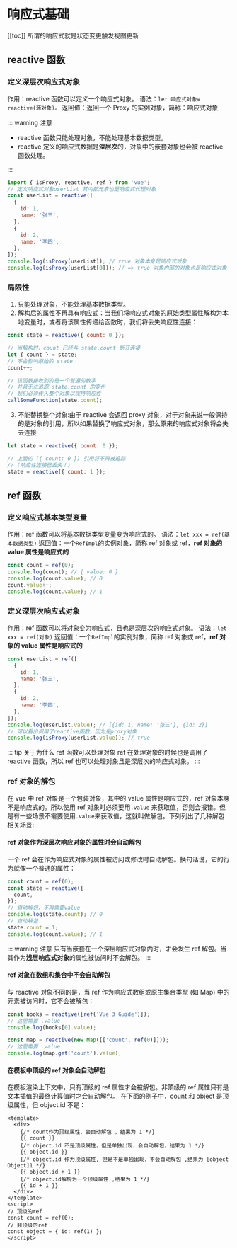 # 响应式基础

[[toc]]
所谓的响应式就是状态变更触发视图更新

## reactive 函数

### 定义深层次响应式对象

作用：reactive 函数可以定义一个响应式对象。
语法：`let 响应式对象= reactive(源对象)。`
返回值：返回一个 Proxy 的实例对象，简称：响应式对象

::: warning 注意

- reactive 函数只能处理对象，不能处理基本数据类型。
- reactive 定义的响应式数据是**深层次**的，对象中的嵌套对象也会被 reactive 函数处理。

:::

```js {13-14}
import { isProxy, reactive, ref } from 'vue';
// 定义响应式对象userList 其内部元素也是响应式代理对象
const userList = reactive([
  {
    id: 1,
    name: '张三',
  },
  {
    id: 2,
    name: '李四',
  },
]);
console.log(isProxy(userList)); // true 对象本身是响应式对象
console.log(isProxy(userList[0])); // => true 对象内部的对象也是响应式对象
```

### 局限性

1. 只能处理对象，不能处理基本数据类型。
2. 解构后的属性不再具有响应式：当我们将响应式对象的原始类型属性解构为本地变量时，或者将该属性传递给函数时，我们将丢失响应性连接：

```js
const state = reactive({ count: 0 });

// 当解构时，count 已经与 state.count 断开连接
let { count } = state;
// 不会影响原始的 state
count++;

// 该函数接收到的是一个普通的数字
// 并且无法追踪 state.count 的变化
// 我们必须传入整个对象以保持响应性
callSomeFunction(state.count);
```

3. 不能替换整个对象:由于 reactive 会返回 proxy 对象，对于对象来说一般保持的是对象的引用，所以如果替换了响应式对象，那么原来的响应式对象将会失去连接

```js
let state = reactive({ count: 0 });

// 上面的 ({ count: 0 }) 引用将不再被追踪
// (响应性连接已丢失！)
state = reactive({ count: 1 });
```

## ref 函数

### 定义响应式基本类型变量

作用：ref 函数可以将基本数据类型变量变为响应式的。
语法：`let xxx = ref(基本数据类型)`
返回值：一个`RefImpl`的实例对象，简称 ref 对象或 ref，**ref 对象的 value 属性是响应式的**

```js {3}
const count = ref(0);
console.log(count); // { value: 0 }
console.log(count.value); // 0
count.value++;
console.log(count.value); // 1
```

### 定义深层次响应式对象

作用：ref 函数可以将对象变为响应式，且也是深层次的响应式对象。
语法：`let xxx = ref(对象)`
返回值：一个`RefImpl`的实例对象，简称 ref 对象或 ref，**ref 对象的 value 属性是响应式的**

```js {11}
const userList = ref([
  {
    id: 1,
    name: '张三',
  },
  {
    id: 2,
    name: '李四',
  },
]);
console.log(userList.value); // [{id: 1, name: '张三'}, {id: 2}]
// 可以看出调用了reactive函数，因为是proxy对象
console.log(isProxy(userList.value)); // true
```

::: tip 关于为什么 ref 函数可以处理对象
ref 在处理对象的时候也是调用了 reactive 函数，所以 ref 也可以处理对象且是深层次的响应式对象。
:::

### ref 对象的解包

在 vue 中 ref 对象是一个包装对象，其中的 value 属性是响应式的，ref 对象本身不是响应式的。所以使用 ref 对象时必须要用`.value` 来获取值，否则会报错。但是有一些场景不需要使用`.value`来获取值，这就叫做解包。下列列出了几种解包相关场景:

#### ref 对象作为深层次响应对象的属性时会自动解包

一个 ref 会在作为响应式对象的属性被访问或修改时自动解包。换句话说，它的行为就像一个普通的属性：

```js
const count = ref(0);
const state = reactive({
  count,
});
// 自动解包，不再需要value
console.log(state.count); // 0
// 自动解包
state.count = 1;
console.log(count.value); // 1
```

::: warning 注意
只有当嵌套在一个深层响应式对象内时，才会发生 ref 解包。当其作为**浅层响应式对象**的属性被访问时不会解包。
:::

#### ref 对象在数组和集合中不会自动解包

与 reactive 对象不同的是，当 ref 作为响应式数组或原生集合类型 (如 Map) 中的元素被访问时，它不会被解包：

```js
const books = reactive([ref('Vue 3 Guide')]);
// 这里需要 .value
console.log(books[0].value);

const map = reactive(new Map([['count', ref(0)]]));
// 这里需要 .value
console.log(map.get('count').value);
```

#### 在模板中顶级的 ref 对象会自动解包

在模板渲染上下文中，只有顶级的 ref 属性才会被解包。非顶级的 ref 属性只有是文本插值的最终计算值时才会自动解包。
在下面的例子中，count 和 object 是顶级属性，但 object.id 不是：

```vue
<template>
  <div>
    {/* count作为顶级属性，会自动解包 ，结果为 1 */}
    {{ count }}
    {/* object.id 不是顶级属性，但是单独出现，会自动解包，结果为 1 */}
    {{ object.id }}
    {/* object.id 作为顶级属性, 但是不是单独出现，不会自动解包 ,结果为 [object Object]1 */}
    {{ object.id + 1 }}
    {/* object.id解构为一个顶级属性 ,结果为 1 */}
    {{ id + 1 }}
  </div>
</template>
<script>
// 顶级的ref
const count = ref(0);
// 非顶级的ref
const object = { id: ref(1) };
</script>
```
